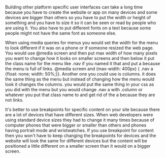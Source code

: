 Building other platform specific user interfaces can take a long time because you have to create the website or app on many devices and some devices are bigger than others so you have to put the width or height of something and you have to size it so it can be seen or read by people who are using it. You also have to put different fonts on a text because some people might not have the same font as someone else.

When using media queries for menus you would set the width for the menu to look different if it was on a phone or if someone resized the web page. You would use @media screen and then put max width of how many pixels you want to change how it looks on smaller screens and then below it put the class name for the menu like .nav if you named it that and put a because the menu is full of links. @media screen and (max-width: 400px) { .nav a {float: none; width: 50%;}}. Another one you could use is columns. it does the same thing as the menu but instead of changing how the menu would look it changes the columns. you would put the same thing in your css as you did with the menu but you would change .nav a with .column or whatever you put that class name to and get rid of the a because they are not links.

It's better to use breakpoints for specific content on your site because there are a lot of devices that have different sizes. When web developers were using standard device sizes they had to change it many times because of computer phones that were bigger or smaller than others and phones having portrait mode and wristwatches. If you use breakpoint for content then you won't have to keep changing the breakpoints for devices and the website will look the same for different devices but the content will be positioned a little different on a smaller screen than it would on a bigger screen.
